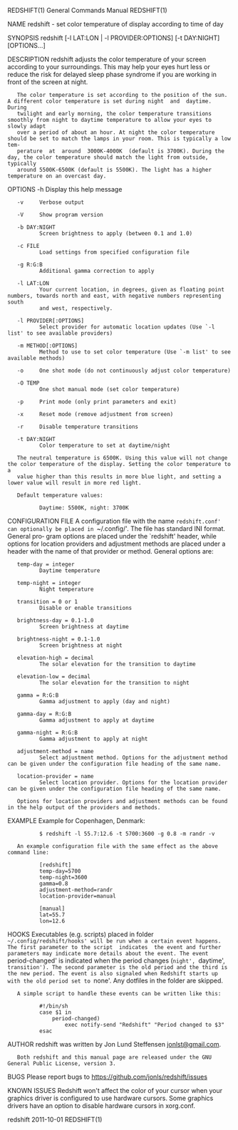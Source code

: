 REDSHIFT(1)                                                   General Commands Manual                                                  REDSHIFT(1)

NAME
       redshift - set color temperature of display according to time of day

SYNOPSIS
       redshift [-l LAT:LON | -l PROVIDER:OPTIONS] [-t DAY:NIGHT] [OPTIONS...]

DESCRIPTION
       redshift  adjusts the color temperature of your screen according to your surroundings. This may help your eyes hurt less or reduce the risk
       for delayed sleep phase syndrome if you are working in front of the screen at night.

       The color temperature is set according to the position of the sun. A different color temperature is set during night  and  daytime.  During
       twilight and early morning, the color temperature transitions smoothly from night to daytime temperature to allow your eyes to slowly adapt
       over a period of about an hour. At night the color temperature should be set to match the lamps in your room. This is typically a low  tem‐
       perature  at  around  3000K-4000K  (default is 3700K). During the day, the color temperature should match the light from outside, typically
       around 5500K-6500K (default is 5500K). The light has a higher temperature on an overcast day.

OPTIONS
       -h     Display this help message

       -v     Verbose output

       -V     Show program version

       -b DAY:NIGHT
              Screen brightness to apply (between 0.1 and 1.0)

       -c FILE
              Load settings from specified configuration file

       -g R:G:B
              Additional gamma correction to apply

       -l LAT:LON
              Your current location, in degrees, given as floating point numbers, towards north and east, with negative numbers representing south
              and west, respectively.

       -l PROVIDER[:OPTIONS]
              Select provider for automatic location updates (Use `-l list' to see available providers)

       -m METHOD[:OPTIONS]
              Method to use to set color temperature (Use `-m list' to see available methods)

       -o     One shot mode (do not continuously adjust color temperature)

       -O TEMP
              One shot manual mode (set color temperature)

       -p     Print mode (only print parameters and exit)

       -x     Reset mode (remove adjustment from screen)

       -r     Disable temperature transitions

       -t DAY:NIGHT
              Color temperature to set at daytime/night

       The neutral temperature is 6500K. Using this value will not change the color temperature of the display. Setting the color temperature to a
       value higher than this results in more blue light, and setting a lower value will result in more red light.

       Default temperature values:

              Daytime: 5500K, night: 3700K

CONFIGURATION FILE
       A configuration file with the name `redshift.conf' can optionally be placed in `~/.config/'. The file has standard INI format. General pro‐
       gram  options are placed under the `redshift' header, while options for location providers and adjustment methods are placed under a header
       with the name of that provider or method. General options are:

       temp-day = integer
              Daytime temperature

       temp-night = integer
              Night temperature

       transition = 0 or 1
              Disable or enable transitions

       brightness-day = 0.1-1.0
              Screen brightness at daytime

       brightness-night = 0.1-1.0
              Screen brightness at night

       elevation-high = decimal
              The solar elevation for the transition to daytime

       elevation-low = decimal
              The solar elevation for the transition to night

       gamma = R:G:B
              Gamma adjustment to apply (day and night)

       gamma-day = R:G:B
              Gamma adjustment to apply at daytime

       gamma-night = R:G:B
              Gamma adjustment to apply at night

       adjustment-method = name
              Select adjustment method. Options for the adjustment method can be given under the configuration file heading of the same name.

       location-provider = name
              Select location provider. Options for the location provider can be given under the configuration file heading of the same name.

       Options for location providers and adjustment methods can be found in the help output of the providers and methods.

EXAMPLE
       Example for Copenhagen, Denmark:

              $ redshift -l 55.7:12.6 -t 5700:3600 -g 0.8 -m randr -v

       An example configuration file with the same effect as the above command line:

              [redshift]
              temp-day=5700
              temp-night=3600
              gamma=0.8
              adjustment-method=randr
              location-provider=manual

              [manual]
              lat=55.7
              lon=12.6

HOOKS
       Executables (e.g. scripts) placed in folder `~/.config/redshift/hooks' will be run when a certain event happens. The first parameter to the
       script  indicates  the event and further parameters may indicate more details about the event. The event `period-changed' is indicated when
       the period changes (`night', `daytime', `transition'). The second parameter is the old period and the third is the new period. The event is
       also signaled when Redshift starts up with the old period set to `none'. Any dotfiles in the folder are skipped.

       A simple script to handle these events can be written like this:

              #!/bin/sh
              case $1 in
                  period-changed)
                      exec notify-send "Redshift" "Period changed to $3"
              esac

AUTHOR
       redshift was written by Jon Lund Steffensen <jonlst@gmail.com>.

       Both redshift and this manual page are released under the GNU General Public License, version 3.

BUGS
       Please report bugs to <https://github.com/jonls/redshift/issues>

KNOWN ISSUES
       Redshift  won't affect the color of your cursor when your graphics driver is configured to use hardware cursors. Some graphics drivers have
       an option to disable hardware cursors in xorg.conf.

redshift                                                            2011-10-01                                                         REDSHIFT(1)
